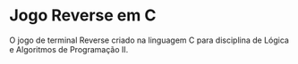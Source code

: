 # Jogo Reverse em C

O jogo de terminal Reverse criado na linguagem C para disciplina de Lógica e Algoritmos de Programação II.

